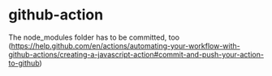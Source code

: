 # github-action
The node_modules folder has to be committed, too
(https://help.github.com/en/actions/automating-your-workflow-with-github-actions/creating-a-javascript-action#commit-and-push-your-action-to-github)